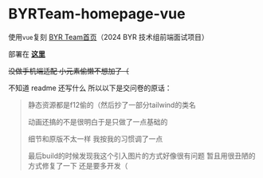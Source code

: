 # BYRTeam-homepage-vue

使用`vue`复刻 [BYR Team首页](https://team.byrio.work/)（2024 BYR 技术组前端面试项目）

部署在 **[这里](https://woodash2501.github.io/BYRTeam-homepage-re/)**

~~没做手机端适配 小元素偷懒不想加了（~~

不知道 readme 还写什么 所以以下是交问卷的原话：
> 静态资源都是f12偷的（然后抄了一部分tailwind的类名
> 
> 动画还搞的不是很明白于是只做了一点基础的
> 
> 细节和原版不太一样 我按我的习惯调了一点
> 
> 最后build的时候发现我这个引入图片的方式好像很有问题 暂且用很丑陋的方式修复了一下 还是要多开发（
